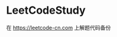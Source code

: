 # LeetCodeStudy
在 https://leetcode-cn.com 上解题代码备份
                                                  
